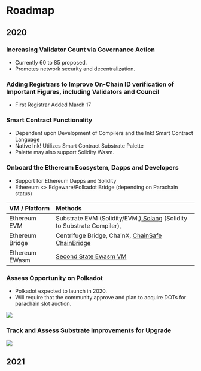 # Roadmap

## 2020

### Increasing Validator Count via Governance Action

* Currently 60 to 85 proposed.
* Promotes network security and decentralization. 

### Adding Registrars to Improve On-Chain ID verification of Important Figures, including Validators and Council

* First Registrar Added March 17

### Smart Contract Functionality

* Dependent upon Development of Compilers and the Ink! Smart Contract Language
* Native Ink! Utilizes Smart Contract Substrate Palette
* Palette may also support Solidity Wasm.

### Onboard the Ethereum Ecosystem, Dapps and Developers

* Support for Ethereum Dapps and Solidity
* Ethereum &lt;&gt; Edgeware/Polkadot Bridge \(depending on Parachain status\)

| VM / Platform | Methods |
| :--- | :--- |
| Ethereum EVM | Substrate EVM \(Solidity/EVM,\)[ Solang](https://github.com/hyperledger-labs/solang) \(Solidity to Substrate Compiler\), |
| Ethereum Bridge | Centrifuge Bridge, ChainX, [ChainSafe ChainBridge](https://github.com/ChainSafe/ChainBridgeV2) |
| Ethereum EWasm | [Second State Ewasm VM](https://github.com/second-state/substrate-ewasm) |

### Assess Opportunity on Polkadot

* Polkadot expected to launch in 2020.
* Will require that the community approve and plan to acquire DOTs for parachain slot auction.

![](https://github.com/hicommonwealth/edgeware-documentation/blob/master/docs/.gitbook/assets/image%20%2810%29.png)

### Track and Assess Substrate Improvements for Upgrade

![](https://github.com/hicommonwealth/edgeware-documentation/blob/master/docs/.gitbook/assets/image%20%283%29.png)

## 2021


